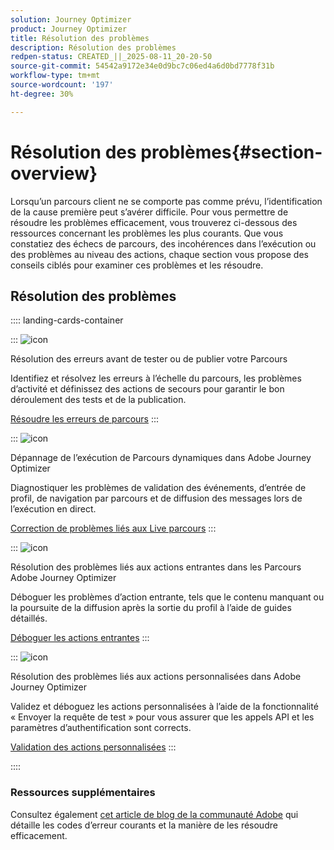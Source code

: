```yaml
---
solution: Journey Optimizer
product: Journey Optimizer
title: Résolution des problèmes
description: Résolution des problèmes
redpen-status: CREATED_||_2025-08-11_20-20-50
source-git-commit: 54542a9172e34e0d9bc7c06ed4a6d0bd7778f31b
workflow-type: tm+mt
source-wordcount: '197'
ht-degree: 30%

---
```



# Résolution des problèmes{#section-overview}

Lorsqu’un parcours client ne se comporte pas comme prévu, l’identification de la cause première peut s’avérer difficile. Pour vous permettre de résoudre les problèmes efficacement, vous trouverez ci-dessous des ressources concernant les problèmes les plus courants. Que vous constatiez des échecs de parcours, des incohérences dans l’exécution ou des problèmes au niveau des actions, chaque section vous propose des conseils ciblés pour examiner ces problèmes et les résoudre.

## Résolution des problèmes

:::: landing-cards-container

:::
![icon](https://cdn.experienceleague.adobe.com/icons/list-check.svg)

Résolution des erreurs avant de tester ou de publier votre Parcours

Identifiez et résolvez les erreurs à l’échelle du parcours, les problèmes d’activité et définissez des actions de secours pour garantir le bon déroulement des tests et de la publication.

[Résoudre les erreurs de parcours](../using/building-journeys/troubleshooting.md)
:::

:::
![icon](https://cdn.experienceleague.adobe.com/icons/code-branch.svg)

Dépannage de l’exécution de Parcours dynamiques dans Adobe Journey Optimizer

Diagnostiquer les problèmes de validation des événements, d’entrée de profil, de navigation par parcours et de diffusion des messages lors de l’exécution en direct.

[Correction de problèmes liés aux Live parcours](../using/building-journeys/troubleshooting-execution.md)
:::

:::
![icon](https://cdn.experienceleague.adobe.com/icons/puzzle-piece.svg)

Résolution des problèmes liés aux actions entrantes dans les Parcours Adobe Journey Optimizer

Déboguer les problèmes d’action entrante, tels que le contenu manquant ou la poursuite de la diffusion après la sortie du profil à l’aide de guides détaillés.

[Déboguer les actions entrantes](../using/building-journeys/troubleshooting-inbound.md)
:::

:::
![icon](https://cdn.experienceleague.adobe.com/icons/gear.svg)

Résolution des problèmes liés aux actions personnalisées dans Adobe Journey Optimizer

Validez et déboguez les actions personnalisées à l’aide de la fonctionnalité « Envoyer la requête de test » pour vous assurer que les appels API et les paramètres d’authentification sont corrects.

[Validation des actions personnalisées](../using/action/troubleshoot-custom-action.md)
:::

::::

### Ressources supplémentaires

Consultez également [cet article de blog de la communauté Adobe](https://experienceleaguecommunities.adobe.com/t5/journey-optimizer-blogs/demystifying-adobe-journey-optimizer-error-codes-root-causes-and/ba-p/760884) qui détaille les codes d’erreur courants et la manière de les résoudre efficacement.
